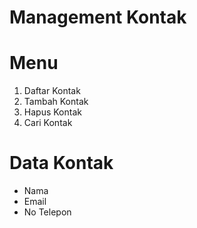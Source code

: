 # Management Kontak
# Menu
1. Daftar Kontak
2. Tambah Kontak
3. Hapus Kontak
4. Cari Kontak
# Data Kontak
- Nama
- Email
- No Telepon